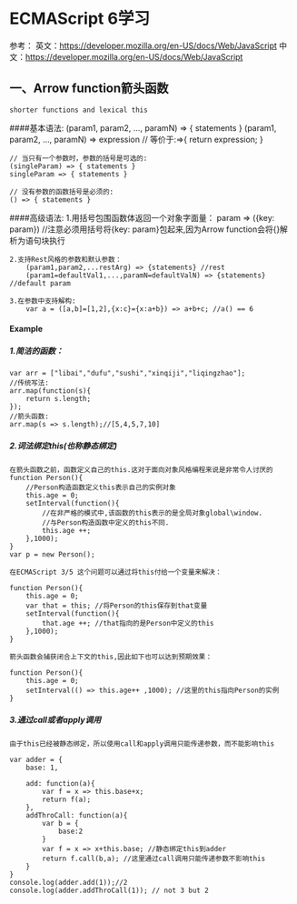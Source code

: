 
ECMAScript 6学习
====
参考：
		英文：https://developer.mozilla.org/en-US/docs/Web/JavaScript
		中文：https://developer.mozilla.org/en-US/docs/Web/JavaScript

## 一、Arrow function箭头函数
	shorter functions and lexical this
####基本语法:
	(param1, param2, …, paramN) => { statements }
	(param1, param2, …, paramN) => expression
     // 等价于:=>{ return expression; }

	// 当只有一个参数时，参数的括号是可选的:
	(singleParam) => { statements }
	singleParam => { statements }

	// 没有参数的函数括号是必须的:
	() => { statements }
####高级语法:
	1.用括号包围函数体返回一个对象字面量：
		param => ({key: param})
		//注意必须用括号将{key: param}包起来,因为Arrow function会将{}解析为语句块执行
	
	2.支持Rest风格的参数和默认参数：
		(param1,param2,...restArg) => {statements} //rest
		(param1=defaultVal1,...,paramN=defaultValN) => {statements} //default param
	
	3.在参数中支持解构:
		var a = ([a,b]=[1,2],{x:c}={x:a+b}) => a+b+c; //a() == 6
#### Example
##### 1.简洁的函数：
	var arr = ["libai","dufu","sushi","xinqiji","liqingzhao"];
	//传统写法:
	arr.map(function(s){
		return s.length;
	});
	//箭头函数:
	arr.map(s => s.length);//[5,4,5,7,10]
	
##### 2.词法绑定this(也称静态绑定)
	在箭头函数之前，函数定义自己的this.这对于面向对象风格编程来说是非常令人讨厌的
	function Person(){
		//Person构造函数定义this表示自己的实例对象
		this.age = 0;
		setInterval(function(){
			//在非严格的模式中,该函数的this表示的是全局对象global\window.
			//与Person构造函数中定义的this不同.
			this.age ++;
		},1000);
	}
	var p = new Person();
	
	在ECMAScript 3/5 这个问题可以通过将this付给一个变量来解决：
	
	function Person(){
		this.age = 0;
		var that = this; //将Person的this保存到that变量
		setInterval(function(){
			that.age ++; //that指向的是Person中定义的this
		},1000);
	}

	箭头函数会捕获闭合上下文的this,因此如下也可以达到预期效果：
	
	function Person(){
		this.age = 0;
		setInterval(() => this.age++ ,1000); //这里的this指向Person的实例
	}

##### 3.通过call或者apply调用
	由于this已经被静态绑定，所以使用call和apply调用只能传递参数，而不能影响this

	var adder = {
		base: 1,
		
		add: function(a){
			var f = x => this.base+x;
			return f(a);
		},
		addThroCall: function(a){
			var b = {
				base:2
			}
			var f = x => x+this.base; //静态绑定this到adder
			return f.call(b,a); //这里通过call调用只能传递参数不影响this
		}
	}
	console.log(adder.add(1));//2
	console.log(adder.addThroCall(1)); // not 3 but 2



	



	 

	
	
